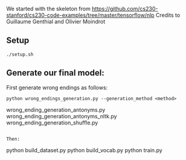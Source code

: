 We started with the skeleton from https://github.com/cs230-stanford/cs230-code-examples/tree/master/tensorflow/nlp
Credits to Guillaume Genthial and Olivier Moindrot

## Setup
```
./setup.sh
```

## Generate our final model:
First generate wrong endings as follows:
```
python wrong_endings_generation.py --generation_method <method>
```
wrong_ending_generation_antonyms.py
wrong_ending_generation_antonyms_nltk.py
wrong_ending_generation_shuffle.py
```

Then:
```
python build_dataset.py
python build_vocab.py
python train.py
```
